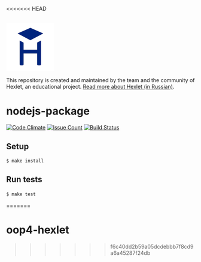 <<<<<<< HEAD
##
[![Hexlet Ltd. logo](https://raw.githubusercontent.com/Hexlet/hexletguides.github.io/master/images/hexlet_logo128.png)](https://ru.hexlet.io/pages/about?utm_source=github&utm_medium=link&utm_campaign=nodejs-package)

This repository is created and maintained by the team and the community of Hexlet, an educational project. [Read more about Hexlet (in Russian)](https://ru.hexlet.io/pages/about?utm_source=github&utm_medium=link&utm_campaign=nodejs-package).
##

# nodejs-package

[![Code Climate](https://codeclimate.com/github/hexlet-boilerplates/javascript-package/badges/gpa.svg)](https://codeclimate.com/github/hexlet-boilerplates/javascript-package)
[![Issue Count](https://codeclimate.com/github/hexlet-boilerplates/javascript-package/badges/issue_count.svg)](https://codeclimate.com/github/hexlet-boilerplates/javascript-package)
[![Build Status](https://travis-ci.org/hexlet-boilerplates/nodejs-package.svg?branch=master)](https://travis-ci.org/hexlet-boilerplates/nodejs-package)

## Setup

```sh
$ make install
```

## Run tests

```sh
$ make test
```
=======
# oop4-hexlet
>>>>>>> f6c40dd2b59a05dcdebbb7f8cd9a6a45287f24db
